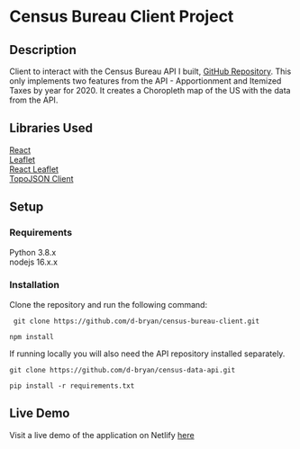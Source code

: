 # Census Bureau Client Project

## Description

Client to interact with the Census Bureau API I built, [GitHub Repository](https://github.com/d-bryan/census-data-api).
This only implements two features from the API - Apportionment and Itemized Taxes by year for 2020. It creates a Choropleth
map of the US with the data from the API.

## Libraries Used

[React](https://reactjs.org/)<br/>
[Leaflet](https://leafletjs.com/)<br/>
[React Leaflet](https://react-leaflet.js.org/)<br/>
[TopoJSON Client](https://github.com/topojson/topojson-client)

## Setup

### Requirements

Python 3.8.x<br/>
nodejs 16.x.x<br/>

### Installation

Clone the repository and run the following command:

` git clone https://github.com/d-bryan/census-bureau-client.git`

`npm install`

If running locally you will also need the API repository installed separately.

`git clone https://github.com/d-bryan/census-data-api.git`

`pip install -r requirements.txt`


## Live Demo

Visit a live demo of the application on Netlify [here](https://census-data-client.netlify.app/)

